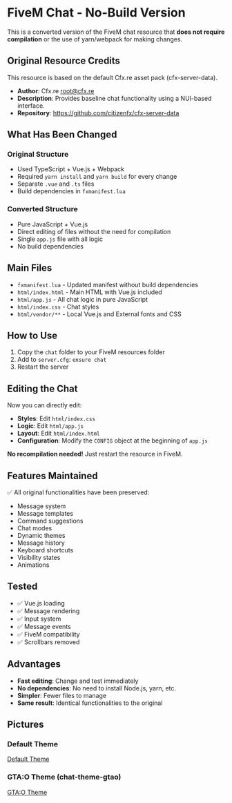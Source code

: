 # FiveM Chat - No-Build Version

This is a converted version of the FiveM chat resource that **does not require compilation** or the use of yarn/webpack for making changes.

## Original Resource Credits

This resource is based on the default Cfx.re asset pack (cfx-server-data).
- **Author**: Cfx.re <root@cfx.re>
- **Description**: Provides baseline chat functionality using a NUI-based interface.
- **Repository**: https://github.com/citizenfx/cfx-server-data

## What Has Been Changed

### Original Structure
- Used TypeScript + Vue.js + Webpack
- Required `yarn install` and `yarn build` for every change
- Separate `.vue` and `.ts` files
- Build dependencies in `fxmanifest.lua`

### Converted Structure
- Pure JavaScript + Vue.js
- Direct editing of files without the need for compilation
- Single `app.js` file with all logic
- No build dependencies

## Main Files

- `fxmanifest.lua` - Updated manifest without build dependencies
- `html/index.html` - Main HTML with Vue.js included
- `html/app.js` - All chat logic in pure JavaScript
- `html/index.css` - Chat styles
- `html/vendor/**` - Local Vue.js and External fonts and CSS

## How to Use

1. Copy the `chat` folder to your FiveM resources folder
3. Add to `server.cfg`: `ensure chat`
4. Restart the server

## Editing the Chat

Now you can directly edit:

- **Styles**: Edit `html/index.css`
- **Logic**: Edit `html/app.js`
- **Layout**: Edit `html/index.html`
- **Configuration**: Modify the `CONFIG` object at the beginning of `app.js`

**No recompilation needed!** Just restart the resource in FiveM.

## Features Maintained

✅ All original functionalities have been preserved:
- Message system
- Message templates
- Command suggestions
- Chat modes
- Dynamic themes
- Message history
- Keyboard shortcuts
- Visibility states
- Animations

## Tested

- ✅ Vue.js loading
- ✅ Message rendering
- ✅ Input system
- ✅ Message events
- ✅ FiveM compatibility
- ✅ Scrollbars removed

## Advantages

- **Fast editing**: Change and test immediately
- **No dependencies**: No need to install Node.js, yarn, etc.
- **Simpler**: Fewer files to manage
- **Same result**: Identical functionalities to the original

## Pictures

### Default Theme
[Default Theme](https://imgur.com/kIowbiV)

### GTA:O Theme (chat-theme-gtao)
[GTA:O Theme](https://imgur.com/TxCmI07)